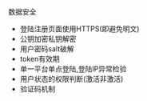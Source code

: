 数据安全



- 登陆注册页面使用HTTPS(即避免明文)
- 公钥加密私钥解密
- 用户密码salt破解
- token有效期
- 单一平台单点登陆,登陆IP异常检验
- 用户状态的权限判断(激活非激活)
- 验证码机制

